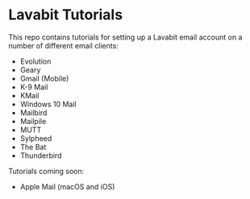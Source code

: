 # Lavabit Tutorials

This repo contains tutorials for setting up a Lavabit email account
on a number of different email clients:

- Evolution
- Geary
- Gmail (Mobile)
- K-9 Mail
- KMail
- Windows 10 Mail
- Mailbird
- Mailpile
- MUTT
- Sylpheed
- The Bat
- Thunderbird

Tutorials coming soon:

- Apple Mail (macOS and iOS)
